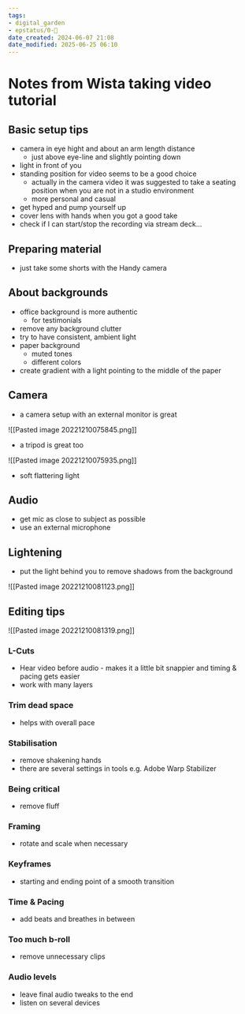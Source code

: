 ```yaml
---
tags: 
- digital_garden
- epstatus/0-🌰
date_created: 2024-06-07 21:08
date_modified: 2025-06-25 06:10
---
```

# Notes from Wista taking video tutorial

## Basic setup tips

+ camera in eye hight and about an arm length distance
	+ just above eye-line and slightly pointing down
+ light in front of you
+ standing position for video seems to be a good choice
	+ actually in the camera video it was suggested to take a seating position when you are not in a studio environment
	+ more personal and casual
+ get hyped and pump yourself up
+ cover lens with hands when you got a good take
+ check if I can start/stop the recording via stream deck...

## Preparing material

* just take some shorts with the Handy camera

## About backgrounds

* office background is more authentic
	* for testimonials
* remove any background clutter
* try to have consistent, ambient light
* paper background
	* muted tones
	* different colors
* create gradient with a light pointing to the middle of the paper

## Camera

+ a camera setup with an external monitor is great

![[Pasted image 20221210075845.png]]

+ a tripod is great too

![[Pasted image 20221210075935.png]]

+ soft flattering light

## Audio

+ get mic as close to subject as possible
+ use an external microphone

## Lightening

+ put the light behind you to remove shadows from the background

![[Pasted image 20221210081123.png]]

## Editing tips

![[Pasted image 20221210081319.png]]

### L-Cuts

+ Hear video before audio - makes it a little bit snappier and timing & pacing gets easier
+ work with many layers

### Trim dead space

+ helps with overall pace

### Stabilisation

+ remove shakening hands
+ there are several settings in tools e.g. Adobe Warp Stabilizer

### Being critical

+ remove fluff

### Framing

+ rotate and scale when necessary

### Keyframes

+ starting and ending point of a smooth transition

### Time & Pacing

+ add beats and breathes in between

### Too much b-roll

+ remove unnecessary clips

### Audio levels

+ leave final audio tweaks to the end
+ listen on several devices


